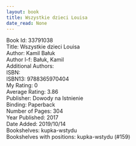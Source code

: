 ```yaml
---
layout: book
title: Wszystkie dzieci Louisa
date_read: None
---
```


Book Id: 33791038<br />
Title: Wszystkie dzieci Louisa<br />
Author: Kamil Bałuk<br />
Author l-f: Bałuk, Kamil<br />
Additional Authors: <br />
ISBN: <br />
ISBN13: 9788365970404<br />
My Rating: 0<br />
Average Rating: 3.86<br />
Publisher: Dowody na Istnienie<br />
Binding: Paperback<br />
Number of Pages: 304<br />
Year Published: 2017<br />
Date Added: 2019/10/14<br />
Bookshelves: kupka-wstydu<br />
Bookshelves with positions: kupka-wstydu (#159)<br />

